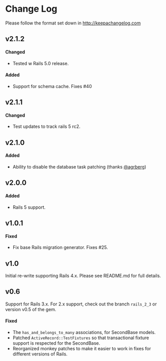 # Change Log

Please follow the format set down in http://keepachangelog.com

## v2.1.2

#### Changed

* Tested w Rails 5.0 release.

#### Added

* Support for schema cache. Fixes #40


## v2.1.1

#### Changed

* Test updates to track rails 5 rc2.


## v2.1.0

#### Added

* Ability to disable the database task patching (thanks [@agrberg](https://github.com/agrberg))


## v2.0.0

#### Added

* Rails 5 support.


## v1.0.1

#### Fixed

* Fix base Rails migration generator. Fixes #25.


## v1.0

Initial re-write supporting Rails 4.x. Please see README.md for full details.


## v0.6

Support for Rails 3.x. For 2.x support, check out the branch `rails_2_3` or version v0.5 of the gem.

#### Fixed

 * The `has_and_belongs_to_many` associations, for SecondBase models.
 * Patched `ActiveRecord::TestFixtures` so that transactional fixture support is respected for the SecondBase.
 * Reorganized monkey patches to make it easier to work in fixes for different versions of Rails.
